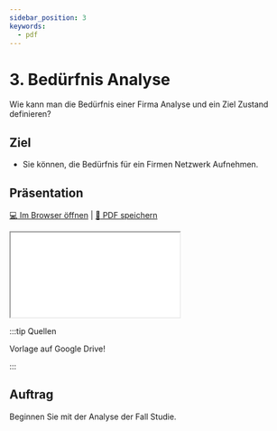 ```yaml
---
sidebar_position: 3
keywords:
  - pdf
---
```


# 3. Bedürfnis Analyse

Wie kann man die Bedürfnis einer Firma Analyse und ein Ziel Zustand definieren?

## Ziel

* Sie können, die Bedürfnis für ein Firmen Netzwerk Aufnehmen.

## Präsentation

[:computer: Im Browser öffnen](pathname:///slides/20_iso_osi/03_Analyse) | [:floppy_disk: PDF speichern](pathname:///slides/20_iso_osi/03_Analyse)

<iframe src="/bbzbl-modul-117/slides/20_iso_osi/03_Analyse"></iframe>


:::tip Quellen

Vorlage auf Google Drive!

:::

## Auftrag
Beginnen Sie mit der Analyse der Fall Studie.